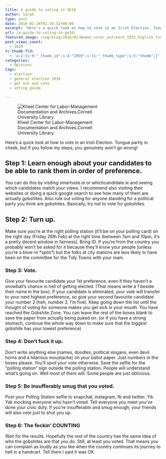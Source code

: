 ```yaml
---
title: A guide to voting in GE16
author: Sarah
type: post
date: 2016-02-26T01:34:52+00:00
excerpt: "Here's a quick look at how to vote in an Irish Election. Tongue partly in cheek, but if you follow my steps, you genuinely won't go wrong!"
url: /a-guide-to-voting-in-ge16/
featured_image: /img/blog/2016/02/Women_voter_outreach_1935_English_Yiddish-Khiel-Centre-Cornell-University.jpg
post_views_count:
  - 1829
tc-thumb-fld:
  - 'a:2:{s:9:"_thumb_id";s:4:"1959";s:11:"_thumb_type";s:5:"thumb";}'
categories:
  - Opinions
tags:
  - election
  - general election 2016
  - get out and vote
  - voting guide

---
```

<figure id="attachment_1959" aria-describedby="caption-attachment-1959" style="width: 300px" class="wp-caption alignright"><img class="size-medium wp-image-1959" src="/img/blog/2016/02/Women_voter_outreach_1935_English_Yiddish-Khiel-Centre-Cornell-University-300x239.jpg" alt="Kheel Center for Labor-Management Documentation and Archives,Cornell University Library."  srcset="/img/blog/2016/02/Women_voter_outreach_1935_English_Yiddish-Khiel-Centre-Cornell-University-300x239.jpg 300w, /img/blog/2016/02/Women_voter_outreach_1935_English_Yiddish-Khiel-Centre-Cornell-University-768x611.jpg 768w, /img/blog/2016/02/Women_voter_outreach_1935_English_Yiddish-Khiel-Centre-Cornell-University-1024x815.jpg 1024w" sizes="(max-width: 300px) 100vw, 300px" /><figcaption id="caption-attachment-1959" class="wp-caption-text">Kheel Center for Labor-Management Documentation and Archives,Cornell University Library.</figcaption></figure> 

Here&#8217;s a quick look at how to vote in an Irish Election. Tongue partly in cheek, but if you follow my steps, you genuinely won&#8217;t go wrong!

## Step 1: Learn enough about your candidates to be able to rank them in order of preference.

You can do this by visiting smartvote.ie or whichcandidate.ie and seeing which candidates match your views. I recommend also visiting their websites or doing a quick google search to see how many of them are actually gobshites. Also rule out voting for anyone standing for a political party you think are gobshites. Basically, try not to vote for gobshites.

## Step 2: Turn up.

Make sure you&#8217;re at the right polling station (it&#8217;ll be on your polling card) on the right day (Friday 26th Feb) at the right time (between 7am and 10pm, it&#8217;s a pretty decent window in fairness). Bring ID. If you&#8217;re from the country you probably won&#8217;t be asked for it because they&#8217;ll know your people (unless you&#8217;re a blow-in \*spits\*) but the folks at city stations are less likely to have been on the committee for the Tidy Towns with your mam.

### Step 3: Vote.

Give your favourite candidate your 1st preference, even if they haven&#8217;t a snowball&#8217;s chance in hell of getting elected. (That means write a 1 beside their name in the box). If your candidate is eliminated, your vote will transfer to your next highest preference, so give your second favourite candidate your number 2 (heh, number 2. I&#8217;m five). Keep going down the list until the thought of voting for someone makes you get sick in your mouth. You have reached the Gobshite Zone. You can leave the rest of the boxes blank to save the paper from actually being puked on. (or if you have a strong stomach, continue the whole way down to make sure that the biggest gobshite has your lowest preference)

### Step 4: Don&#8217;t fuck it up.

Don&#8217;t write anything else (names, doodles, political slogans, even devil horns and a hilarious moustache) on your ballot paper. Just numbers in the boxes please. You&#8217;ll spoil your vote otherwise. Save the selfie for the &#8220;polling station&#8221; sign outside the polling station. People will understand what&#8217;s going on. Well most of them will. Some people are just oblivious.

### Step 5: Be insufferably smug that you voted.

Post your Polling Station selfie to snapchat, instagram, fb and twitter. Yik Yak mocking everyone who hasn&#8217;t voted. Tell everyone you meet you&#8217;ve done your civic duty. If you&#8217;re insufferable and smug enough, your friends will also vote just to shut you up.

### Step 6: The feckin&#8217; COUNTING

Wait for the results. Hopefully the rest of the country has the same idea of who the gobshites are that you do. Still, at least you voted. That means you can complain as loudly as you like when the country continues its journey to hell in a handcart. Tell them I said it was OK.